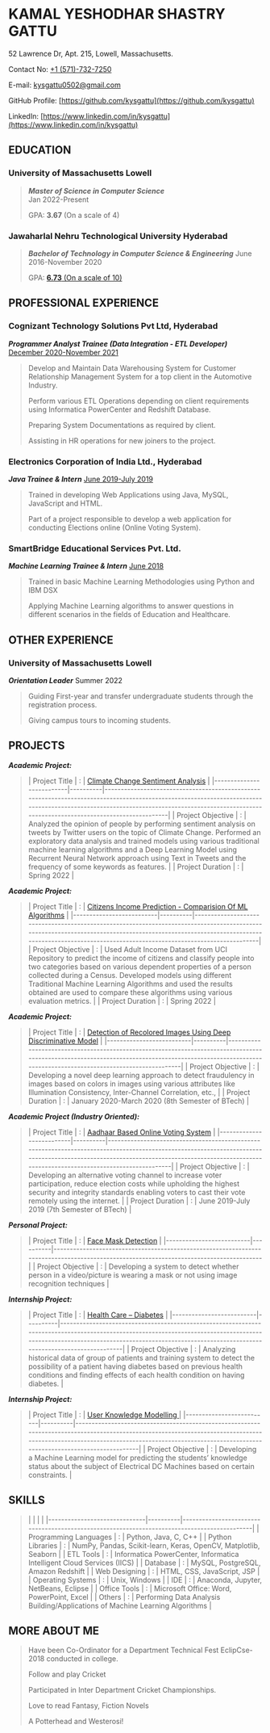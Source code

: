 # KAMAL YESHODHAR SHASTRY GATTU

52 Lawrence Dr, Apt. 215, Lowell, Massachusetts.

Contact No: [+1 (571)-732-7250](tel://+1%20(571)-732-7250/) 

E-mail: [kysgattu0502@gmail.com](mailto:kysgattu0502@gmail.com)

GitHub Profile: [https://github.com/kysgattu](https://github.com/kysgattu)

LinkedIn: [https://www.linkedin.com/in/kysgattu](https://www.linkedin.com/in/kysgattu)

## EDUCATION

### University of Massachusetts Lowell
>**_Master of Science in Computer Science_**  
>Jan 2022-Present
>
>GPA: **3.67** (On a scale of 4)

### Jawaharlal Nehru Technological University Hyderabad
>**_Bachelor of Technology in Computer Science &amp; Engineering_** 
>June 2016-November 2020
>
>GPA: [**6.73** (On a scale of 10)](https://github.com/kysgattu/Kamal-Yeshodhar-Shastry/blob/b7bb41d4b26a0b12d8f3fab623185f073d52af90/Files/BTech.pdf)

## PROFESSIONAL EXPERIENCE

### Cognizant Technology Solutions Pvt Ltd, Hyderabad

**_Programmer Analyst Trainee (Data Integration - ETL Developer)_** 
[December 2020-November 2021](https://github.com/kysgattu/Kamal-Yeshodhar-Shastry/blob/b7bb41d4b26a0b12d8f3fab623185f073d52af90/Files/CTS%20Relieving%20Letter.pdf)

>Develop and Maintain Data Warehousing System for Customer Relationship Management System for a top client in the Automotive Industry.
>
>Perform various ETL Operations depending on client requirements using Informatica PowerCenter and Redshift Database.
>
>Preparing System Documentations as required by client.
>
>Assisting in HR operations for new joiners to the project.

### Electronics Corporation of India Ltd., Hyderabad

**_Java Trainee &amp; Intern_** 
[June 2019-July 2019](https://github.com/kysgattu/Kamal-Yeshodhar-Shastry/blob/b7bb41d4b26a0b12d8f3fab623185f073d52af90/Files/Internship-ECIL.pdf)

>Trained in developing Web Applications using Java, MySQL, JavaScript and HTML.
>
>Part of a project responsible to develop a web application for conducting Elections online (Online Voting System).

### SmartBridge Educational Services Pvt. Ltd.

**_Machine Learning Trainee &amp; Intern_** 
[June 2018](https://github.com/kysgattu/Kamal-Yeshodhar-Shastry/blob/b7bb41d4b26a0b12d8f3fab623185f073d52af90/Files/Internship-Smartbridge.pdf)

>Trained in basic Machine Learning Methodologies using Python and IBM DSX
>
>Applying Machine Learning algorithms to answer questions in different scenarios in the fields of Education and Healthcare.

## OTHER EXPERIENCE

### University of Massachusetts Lowell

**_Orientation Leader_** 
Summer 2022

>Guiding First-year and transfer undergraduate students through the registration process.
>
>Giving campus tours to incoming students.

## PROJECTS

**_Academic Project:_**

>|     Project Title        |     :    |     [Climate Change Sentiment Analysis](https://github.com/kysgattu/Climate-Change-Twitter-Sentiment-Analysis)                                                                                                                                                                                                    |
|--------------------------|----------|-------------------------------------------------------------------------------------------------------------------------------------------------------------------------------------------------------------------------------------------|
|     Project Objective    |     :    |     Analyzed the opinion of people by performing sentiment analysis on tweets by Twitter users on the topic of Climate Change. Performed an exploratory data analysis and trained models using various traditional machine learning algorithms and a Deep Learning Model using Recurrent Neural Network approach using Text in Tweets and the frequency of some keywords as features.    |
|     Project Duration     |     :    |     Spring 2022                                                                                                                                                                                           |


**_Academic Project:_**

>|     Project Title        |     :    |     [Citizens Income Prediction - Comparision Of ML Algorithms](https://github.com/kysgattu/Citizens-Income-Prediction_Comparision-Of-ML-Algorithms)                                                                                                                                                                                                    |
|--------------------------|----------|-------------------------------------------------------------------------------------------------------------------------------------------------------------------------------------------------------------------------------------------|
|     Project Objective    |     :    |     Used Adult Income Dataset from UCI Repository to predict the income of citizens and classify people into two categories based on various dependent properties of a person collected during a Census. Developed models using different Traditional Machine Learning Algorithms and used the results obtained are used to compare these algorithms using various evaluation metrics.    |
|     Project Duration     |     :    |     Spring 2022                                                                                                                                                                                           |





**_Academic Project:_**

>|     Project Title        |     :    |     [Detection of Recolored Images Using Deep   Discriminative Model](https://github.com/kysgattu/Recolored-Image-Detection)                                                                                                                                     |
|--------------------------|----------|---------------------------------------------------------------------------------------------------------------------------------------------------------------------------------------------------------|
|     Project Objective    |     :    |     Developing a novel deep learning approach to detect fraudulency in images   based on colors in images using various attributes like Illumination Consistency,   Inter-Channel Correlation, etc., |
|     Project Duration     |     :    |     January 2020-March 2020 (8th Semester of BTech)                                                                                                                                                     |



**_Academic Project (Industry Oriented):_**

>|     Project Title        |     :    |     [Aadhaar Based Online Voting System](https://github.com/kysgattu/Online-Voting-System)                                                                                                                                                                                                    |
|--------------------------|----------|-------------------------------------------------------------------------------------------------------------------------------------------------------------------------------------------------------------------------------------------|
|     Project Objective    |     :    |     Developing an alternative voting channel to   increase voter participation, reduce election costs while upholding the   highest security and integrity standards enabling voters to cast their vote   remotely using the internet.    |
|     Project Duration     |     :    |     June 2019-July 2019 (7th Semester of BTech)                                                                                                                                                                                           |


**_Personal Project:_**

>|     Project Title        |     :    |     [Face Mask Detection](https://github.com/kysgattu/Face-Mask-Detection)                                                                                                                |
|--------------------------|----------|----------------------------------------------------------------------------------------------------------------------------------------|
|     Project Objective    |     :    |     Developing a system to   detect whether person in a video/picture is wearing a mask or not using image   recognition techniques    |



**_Internship Project:_**

>|     Project Title        |     :    |     [Health Care – Diabetes](https://github.com/kysgattu/Health-Care-Diabetes)                                                                                                                                                                                                                |
|--------------------------|----------|-------------------------------------------------------------------------------------------------------------------------------------------------------------------------------------------------------------------------------------------|
|     Project Objective    |     :    |     Analyzing historical data of group of patients and training system to   detect the possibility of a patient having diabetes based on previous health   conditions and finding effects of each health condition on having diabetes.    |


**_Internship Project:_**

>|     Project Title        |     :    |     [User Knowledge Modelling ](https://github.com/kysgattu/User-Knowledge-Modelling)                                                                                                                                                                                                                |
|--------------------------|----------|-------------------------------------------------------------------------------------------------------------------------------------------------------------------------------------------------------------------------------------------|
|     Project Objective    |     :    |     Developing a Machine Learning model for predicting the students’ knowledge status about the subject of Electrical DC Machines based on certain constraints.    |

## SKILLS


>|                              |          |                                                                                             |
|------------------------------|----------|---------------------------------------------------------------------------------------------|
|     Programming Languages    |     :    |     Python, Java, C, C++                                                                    |
|     Python Libraries         |     :    |     NumPy, Pandas, Scikit-learn, Keras, OpenCV, Matplotlib, Seaborn                         |
|     ETL Tools                |     :    |     Informatica PowerCenter,     Informatica   Intelligent Cloud Services (IICS)            |
|     Database                 |     :    |     MySQL, PostgreSQL, Amazon Redshift                                                      |
|     Web Designing            |     :    |     HTML, CSS, JavaScript, JSP                                                              |
|     Operating Systems        |     :    |     Unix, Windows                                                                           |
|     IDE                      |     :    |     Anaconda, Jupyter, NetBeans, Eclipse                                                    |
|     Office Tools             |     :    |     Microsoft Office:     Word, PowerPoint, Excel                                           |
|     Others                   |     :    |     Performing Data Analysis      Building/Applications of Machine Learning   Algorithms    |




## MORE ABOUT ME 

> Have been Co-Ordinator for a Department Technical Fest EclipCse-2018 conducted in college.
>
>Follow and play Cricket
>
> Participated in Inter Department Cricket Championships.
>
> Love to read Fantasy, Fiction Novels
>
>A Potterhead and Westerosi!


